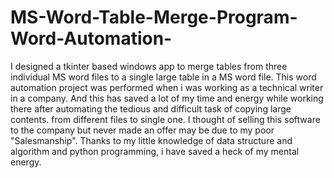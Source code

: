 # MS-Word-Table-Merge-Program-Word-Automation-
I designed a tkinter based windows app to merge tables from three individual MS word files to a single large table in a MS word file. This word automation project was performed when i was working as a technical writer in a company. And this has saved a lot of my time and energy while working there after automating the tedious and difficult task of copying large contents. from different files to single one. I thought of selling this software to the company but never made an offer may be due to my poor "Salesmanship".  Thanks to my little knowledge of data structure and algorithm and python programming, i have saved a heck of my mental energy.

